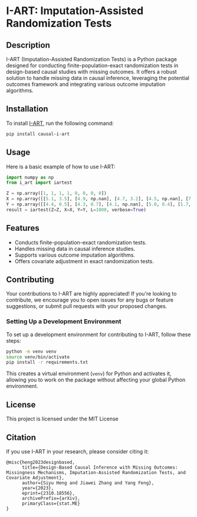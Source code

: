 # I-ART: Imputation-Assisted Randomization Tests

## Description

I-ART (Imputation-Assisted Randomization Tests) is a Python package designed for conducting finite-population-exact randomization tests in design-based causal studies with missing outcomes. It offers a robust solution to handle missing data in causal inference, leveraging the potential outcomes framework and integrating various outcome imputation algorithms.

## Installation

To install [I-ART](https://pypi.org/project/causal-i-art/), run the following command:

```bash
pip install causal-i-art
```

## Usage

Here is a basic example of how to use I-ART:

```python
import numpy as np
from i_art import iartest

Z = np.array([1, 1, 1, 1, 0, 0, 0, 0])
X = np.array([[5.1, 3.5], [4.9, np.nan], [4.7, 3.2], [4.5, np.nan], [7.2, 2.3], [8.6, 3.1], [6.0, 3.6], [8.4, 3.9]])
Y = np.array([[4.4, 0.5], [4.3, 0.7], [4.1, np.nan], [5.0, 0.4], [1.7, 0.1], [np.nan, 0.2], [1.4, np.nan], [1.7, 0.4]])
result = iartest(Z=Z, X=X, Y=Y, L=1000, verbose=True)
```

## Features

- Conducts finite-population-exact randomization tests.
- Handles missing data in causal inference studies.
- Supports various outcome imputation algorithms.
- Offers covariate adjustment in exact randomization tests.


## Contributing

Your contributions to I-ART are highly appreciated! If you're looking to contribute, we encourage you to open issues for any bugs or feature suggestions, or submit pull requests with your proposed changes. 

### Setting Up a Development Environment

To set up a development environment for contributing to I-ART, follow these steps:

```bash
python -m venv venv
source venv/bin/activate 
pip install -r requirements.txt
```
This creates a virtual environment (`venv`) for Python and activates it, allowing you to work on the package without affecting your global Python environment.

## License
This project is licensed under the MIT License

## Citation
If you use I-ART in your research, please consider citing it:

```code
@misc{heng2023designbased,
      title={Design-Based Causal Inference with Missing Outcomes: Missingness Mechanisms, Imputation-Assisted Randomization Tests, and Covariate Adjustment}, 
      author={Siyu Heng and Jiawei Zhang and Yang Feng},
      year={2023},
      eprint={2310.18556},
      archivePrefix={arXiv},
      primaryClass={stat.ME}
}
```
